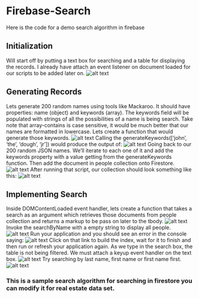 # Firebase-Search
Here is the code for a demo search algorithm in firebase
## Initialization
Will start off by putting a text box for searching and a table for displaying the records. I already have attach an event listener on document loaded for our scripts to be added later on.
![alt text](https://miro.medium.com/max/1400/1*SULoHUBAP_-bAU85gBfdIA.png)
## Generating Records
Lets generate 200 random names using tools like Mackaroo. It should have properties: name (object) and keywords (array). The keywords field will be populated with strings of all the possibilities of a name is being search. Take note that array-contains is case sensitive, it would be much better that our names are formatted in lowercase. Lets create a function that would generate those keywords.
![alt text](https://miro.medium.com/max/1400/1*RJCl-GVRh3aGD8nx01SY7A.png)
Calling the generateKeywords([‘john’, ‘the’, ‘dough’, ‘jr’]) would produce the output of:
![alt text](https://miro.medium.com/max/1400/1*QWZrj7rkxyZEM-zCxUoFnw.png)
Going back to our 200 random JSON names. We’ll iterate to each one of it and add the keywords property with a value getting from the generateKeywords function. Then add the document in people collection onto Firestore.
![alt text](https://miro.medium.com/max/1400/1*1NVf1xZ2HaDbb0d7uuqk1Q.png)
After running that script, our collection should look something like this:
![alt text](https://miro.medium.com/max/1254/1*NS5nWVCoup24uaK7Wx4TPQ.png)
## Implementing Search
Inside DOMContentLoaded event handler, lets create a function that takes a search as an argument which retrieves those documents from people collection and returns a markup to be pass on later to the tbody.
![alt text](https://miro.medium.com/max/1400/1*xWYdTcl5qNF7rMD95-koEg.png)
Invoke the searchByName with a empty string to display all people.
![alt text](https://miro.medium.com/max/1400/1*35T0q8VK4DewUei0_tWCQA.png)
Run your application and you should see an error in the console saying:
![alt text](https://miro.medium.com/max/1222/1*m6s58n6agbR196fUhrBqOg.png)
Click on that link to build the index, wait for it to finish and then run or refresh your application again.
As we type in the search box, the table is not being filtered. We must attach a keyup event handler on the text box.
![alt text](https://miro.medium.com/max/1400/1*Jcp5jnExAELwLzB8tE49GQ.png)
Try searching by last name, first name or first name first.
![alt text](https://miro.medium.com/max/1400/1*325kKycGzjxPFbLQwvRv_Q.gif)

### This is a sample search algorithm for searching in firestore you can modify it for real estate data set.
